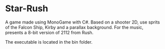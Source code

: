 # Star-Rush
A game made using MonoGame with C#. Based on a shooter 2D, use sprits of the Falcon Ship, Kirby and a parallax background. 
For the music, presents a 8-bit version of 2112 from Rush.

The executable is located in the bin folder.
